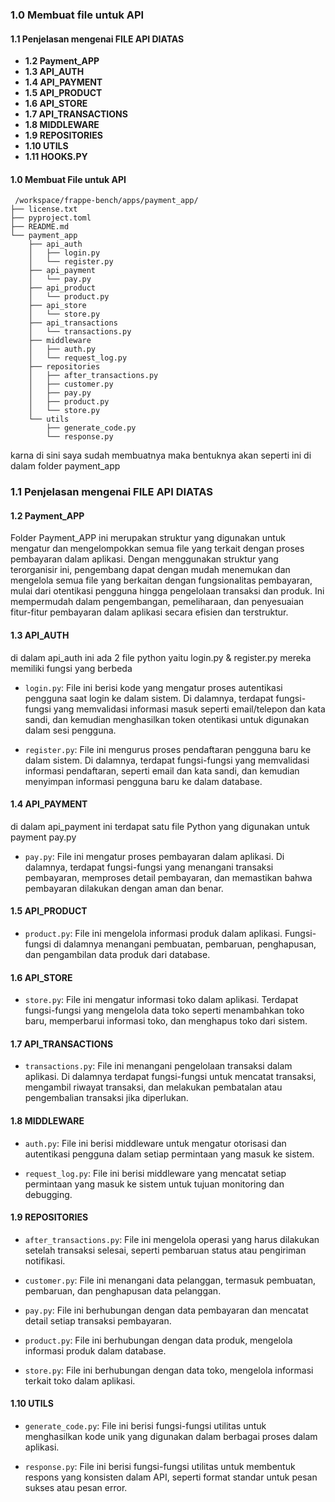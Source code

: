 
### 1.0 Membuat file untuk API

#### 1.1 Penjelasan mengenai FILE API DIATAS
- **1.2 Payment_APP**
- **1.3 API_AUTH**
- **1.4 API_PAYMENT**
- **1.5 API_PRODUCT**
- **1.6 API_STORE**
- **1.7 API_TRANSACTIONS**
- **1.8 MIDDLEWARE**
- **1.9 REPOSITORIES**
- **1.10 UTILS**
- **1.11 HOOKS.PY**


#### 1.0 Membuat File untuk API 

     /workspace/frappe-bench/apps/payment_app/
    ├── license.txt
    ├── pyproject.toml
    ├── README.md
    └── payment_app
        ├── api_auth
        │   ├── login.py
        │   └── register.py
        ├── api_payment
        │   └── pay.py
        ├── api_product
        │   └── product.py
        ├── api_store
        │   └── store.py
        ├── api_transactions
        │   └── transactions.py
        ├── middleware
        │   ├── auth.py
        │   └── request_log.py
        ├── repositories
        │   ├── after_transactions.py
        │   ├── customer.py
        │   ├── pay.py
        │   ├── product.py
        │   └── store.py
        └── utils
            ├── generate_code.py
            └── response.py

karna di sini saya sudah membuatnya maka bentuknya akan seperti ini di dalam folder payment_app


### 1.1 Penjelasan mengenai FILE API DIATAS

#### 1.2 Payment_APP
Folder Payment_APP ini merupakan struktur yang digunakan untuk mengatur dan mengelompokkan semua file yang terkait dengan proses pembayaran dalam aplikasi. Dengan menggunakan struktur yang terorganisir ini, pengembang dapat dengan mudah menemukan dan mengelola semua file yang berkaitan dengan fungsionalitas pembayaran, mulai dari otentikasi pengguna hingga pengelolaan transaksi dan produk. Ini mempermudah dalam pengembangan, pemeliharaan, dan penyesuaian fitur-fitur pembayaran dalam aplikasi secara efisien dan terstruktur.


#### 1.3 API_AUTH
di dalam api_auth ini ada 2 file python yaitu login.py & register.py mereka memiliki fungsi yang berbeda
     
* `login.py`: File ini berisi kode yang mengatur proses autentikasi pengguna saat login ke dalam sistem. Di dalamnya, terdapat 
fungsi-fungsi yang memvalidasi informasi masuk seperti email/telepon dan kata sandi, dan kemudian menghasilkan token otentikasi untuk digunakan dalam sesi pengguna.
     
* `register.py`: File ini mengurus proses pendaftaran pengguna baru ke dalam sistem. Di dalamnya, terdapat fungsi-fungsi yang memvalidasi informasi pendaftaran, seperti email dan kata sandi, dan kemudian menyimpan informasi pengguna baru ke dalam database.

#### 1.4 API_PAYMENT
di dalam api_payment ini terdapat satu file Python yang digunakan untuk payment pay.py

* `pay.py`: File ini mengatur proses pembayaran dalam aplikasi. Di dalamnya, terdapat fungsi-fungsi yang menangani transaksi pembayaran, memproses detail pembayaran, dan memastikan bahwa pembayaran dilakukan dengan aman dan benar.

#### 1.5 API_PRODUCT
* `product.py`: File ini mengelola informasi produk dalam aplikasi. Fungsi-fungsi di dalamnya menangani pembuatan, pembaruan, penghapusan, dan pengambilan data produk dari database.


#### 1.6 API_STORE 
* `store.py`: File ini mengatur informasi toko dalam aplikasi. Terdapat fungsi-fungsi yang mengelola data toko seperti menambahkan toko baru, memperbarui informasi toko, dan menghapus toko dari sistem.


#### 1.7 API_TRANSACTIONS
* `transactions.py`: File ini menangani pengelolaan transaksi dalam aplikasi. Di dalamnya terdapat fungsi-fungsi untuk mencatat transaksi, mengambil riwayat transaksi, dan melakukan pembatalan atau pengembalian transaksi jika diperlukan.


#### 1.8 MIDDLEWARE
* `auth.py`: File ini berisi middleware untuk mengatur otorisasi dan autentikasi pengguna dalam setiap permintaan yang masuk ke sistem.

* `request_log.py`: File ini berisi middleware yang mencatat setiap permintaan yang masuk ke sistem untuk tujuan monitoring dan debugging.


#### 1.9 REPOSITORIES
* `after_transactions.py`: File ini mengelola operasi yang harus dilakukan setelah transaksi selesai, seperti pembaruan status atau pengiriman notifikasi.

* `customer.py`: File ini menangani data pelanggan, termasuk pembuatan, pembaruan, dan penghapusan data pelanggan.

* `pay.py`: File ini berhubungan dengan data pembayaran dan mencatat detail setiap transaksi pembayaran.

* `product.py`: File ini berhubungan dengan data produk, mengelola informasi produk dalam database.

* `store.py`: File ini berhubungan dengan data toko, mengelola informasi terkait toko dalam aplikasi.

#### 1.10 UTILS
* `generate_code.py`: File ini berisi fungsi-fungsi utilitas untuk menghasilkan kode unik yang digunakan dalam berbagai proses dalam aplikasi.

* `response.py`: File ini berisi fungsi-fungsi utilitas untuk membentuk respons yang konsisten dalam API, seperti format standar untuk pesan sukses atau pesan error.
